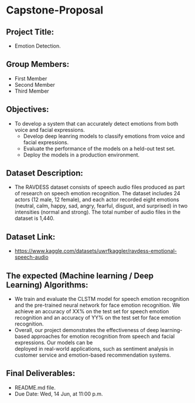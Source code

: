 # Capstone-Proposal

## Project Title:
- Emotion Detection.

## Group Members:
- First Member
- Second Member
- Third Member

## Objectives:
- To develop a system that can accurately detect emotions from both voice and facial expressions.
  - Develop deep leanring models to classify emotions from voice and facial expressions.
  - Evaluate the performance of the models on a held-out test set.
  - Deploy the models in a production environment.

## Dataset Description:
- The RAVDESS dataset consists of speech audio files produced as part of research on speech emotion recognition. The dataset includes 24 actors (12 male, 12 female), and       each actor recorded eight emotions (neutral, calm, happy, sad, angry, fearful, disgust, and surprised) in two intensities (normal and strong). The total number of audio      files in the dataset is 1,440.

## Dataset Link:
- https://www.kaggle.com/datasets/uwrfkaggler/ravdess-emotional-speech-audio

## The expected (Machine learning / Deep Learning) Algorithms:

- We train and evaluate the CLSTM model for speech emotion recognition and the pre-trained neural network for face emotion recognition. We achieve an accuracy of XX% on the    test set for speech emotion recognition and an accuracy of YY% on the test set for face emotion recognition. 
- Overall, our project demonstrates the effectiveness of deep learning-based approaches for emotion recognition from speech and facial expressions. Our models can be     
  deployed in real-world applications, such as sentiment analysis in customer service and emotion-based recommendation systems.

## Final Deliverables:
- README.md file.
- Due Date: Wed, 14 Jun, at 11:00 p.m.
